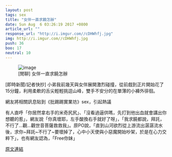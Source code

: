 ```yaml
---
layout: post
tags: sex
title: "女伴一直求饒怎辦"
date: Sun Aug  6 03:26:19 2017 +0800
article_url: ""
response_url: "http://i.imgur.com//cDHWhfj.jpg"
img: http://i.imgur.com//cDHWhfj.jpg
push: 36
boo: 17
neutral: 10
---
```


<figure>
<img src="http://i.imgur.com//cDHWhfj.jpg" alt="image">
<figcaption>
[閒聊] 女伴一直求饒怎辦
</figcaption>
</figure>



[即時新聞/記者快抄] 小弟我前幾天與女伴展開激烈碰撞，從前戲到正片開始花了15分鐘，利用柔軟的舌尖輕輕挑逗山峰，雙手不安分的在單薄的小褲外徘徊。

網友將相關訊息貼到《批踢踢實業坊》sex，引起熱議

有人直呼「你居然拿右手的米奇尻尻」、「沒看過逼供嗎，先打到他出血就會講出你想聽的惹」，網友說「你真壞耶，左手酸換右手就好了呀」，「我求饒都說，拜託，不行了...觀...觀世音菩薩救救我」。原PO說，「直到山河欲烈從上游流出潺潺流水後，求你~拜託~不行了~要壞掉了，心中小天使與小惡魔開始吵架，於是在心力交粹下」，也有網友認為，「Free你妹」

<a href = "https://www.ptt.cc/bbs/sex/M.1501961181.A.697.html">原文連結</a>

